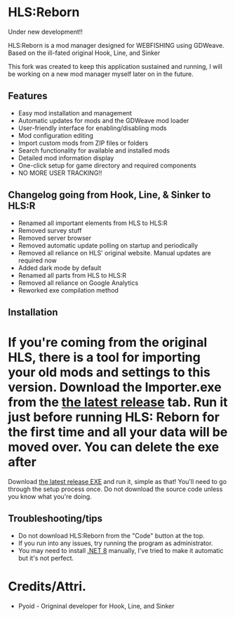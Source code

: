 # HLS:Reborn

Under new development!!

HLS:Reborn is a mod manager designed for WEBFISHING using GDWeave. Based on the ill-fated original Hook, Line, and Sinker

This fork was created to keep this application sustained and running, I will be working on a new mod manager myself later on in the future.

## Features
- Easy mod installation and management
- Automatic updates for mods and the GDWeave mod loader
- User-friendly interface for enabling/disabling mods
- Mod configuration editing
- Import custom mods from ZIP files or folders
- Search functionality for available and installed mods
- Detailed mod information display
- One-click setup for game directory and required components
- NO MORE USER TRACKING!!

## Changelog going from Hook, Line, & Sinker to HLS:R
- Renamed all important elements from HLS to HLS:R
- Removed survey stuff
- Removed server browser
- Removed automatic update polling on startup and periodically
- Removed all reliance on HLS' original website. Manual updates are required now
- Added dark mode by default
- Renamed all parts from HLS to HLS:R
- Removed all reliance on Google Analytics
- Reworked exe compilation method

## Installation

# If you're coming from the original HLS, there is a tool for importing your old mods and settings to this version. Download the Importer.exe from the [the latest release](https://github.com/FerretPaws/HLSReborn/releases) tab. Run it just before running HLS: Reborn for the first time and all your data will be moved over. You can delete the exe after

Download [the latest release EXE](https://github.com/FerretPaws/HLSReborn/releases) and run it, simple as that! You'll need to go through the setup process once. Do not download the source code unless you know what you're doing.

## Troubleshooting/tips

- Do not download HLS:Reborn from the "Code" button at the top.
- If you run into any issues, try running the program as administrator.
- You may need to install [.NET 8](https://dotnet.microsoft.com/en-us/download/dotnet/8.0) manually, I've tried to make it automatic but it's not perfect.

# Credits/Attri.
- Pyoid - Origninal developer for Hook, Line, and Sinker
